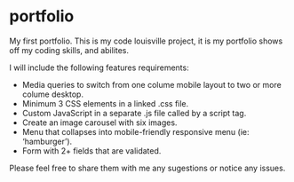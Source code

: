 # portfolio
My first portfolio. 
This is my code louisville project, it is my portfolio  shows off my coding skills, and abilites.
 
I will include the following features requirements:

   * Media queries to switch from one colume mobile layout to two or more colume desktop.
   * Minimum 3 CSS elements in a linked .css file.
   * Custom JavaScript in a separate .js file called by a script tag.
   * Create an image carousel with six images.
   * Menu that collapses into mobile-friendly responsive menu (ie: ‘hamburger’).
   * Form with 2+ fields that are validated.

Please feel free to share them with me any sugestions or notice any issues.
